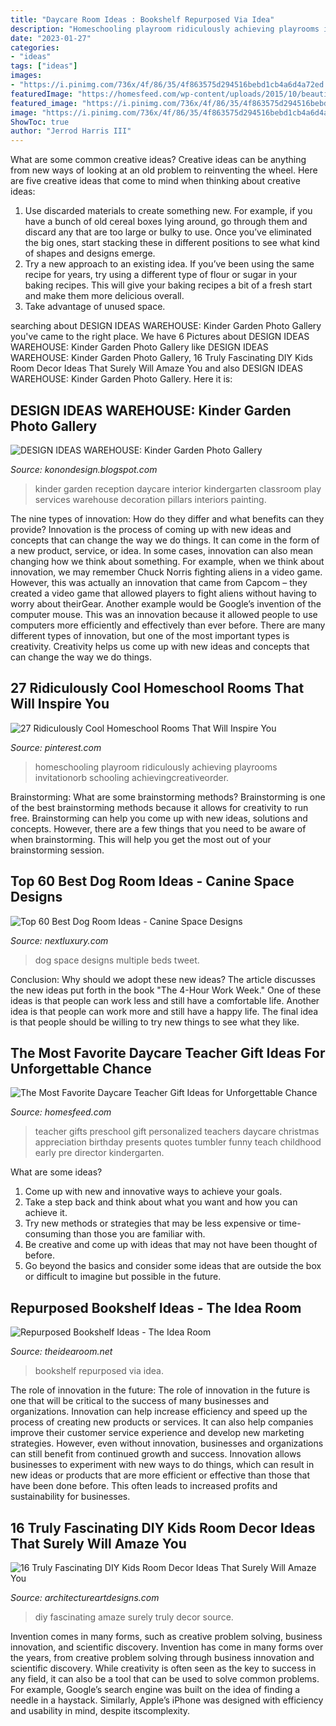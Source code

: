 ```yaml
---
title: "Daycare Room Ideas : Bookshelf Repurposed Via Idea"
description: "Homeschooling playroom ridiculously achieving playrooms invitationorb schooling achievingcreativeorder"
date: "2023-01-27"
categories:
- "ideas"
tags: ["ideas"]
images:
- "https://i.pinimg.com/736x/4f/86/35/4f863575d294516bebd1cb4a6d4a72ed.jpg"
featuredImage: "https://homesfeed.com/wp-content/uploads/2015/10/beautiful-minnie-glass-design-with-creative-superman-pattern-for-daycare-teacher-gifts-design.jpg"
featured_image: "https://i.pinimg.com/736x/4f/86/35/4f863575d294516bebd1cb4a6d4a72ed.jpg"
image: "https://i.pinimg.com/736x/4f/86/35/4f863575d294516bebd1cb4a6d4a72ed.jpg"
ShowToc: true
author: "Jerrod Harris III"
---
```



What are some common creative ideas?
Creative ideas can be anything from new ways of looking at an old problem to reinventing the wheel. Here are five creative ideas that come to mind when thinking about creative ideas: 
1. Use discarded materials to create something new. For example, if you have a bunch of old cereal boxes lying around, go through them and discard any that are too large or bulky to use. Once you’ve eliminated the big ones, start stacking these in different positions to see what kind of shapes and designs emerge.
2. Try a new approach to an existing idea. If you’ve been using the same recipe for years, try using a different type of flour or sugar in your baking recipes. This will give your baking recipes a bit of a fresh start and make them more delicious overall.
3. Take advantage of unused space.

	

		
searching about DESIGN IDEAS WAREHOUSE: Kinder Garden Photo Gallery you've came to the right place. We have 6 Pictures about DESIGN IDEAS WAREHOUSE: Kinder Garden Photo Gallery like DESIGN IDEAS WAREHOUSE: Kinder Garden Photo Gallery, 16 Truly Fascinating DIY Kids Room Decor Ideas That Surely Will Amaze You and also DESIGN IDEAS WAREHOUSE: Kinder Garden Photo Gallery. Here it is:
		
    
## DESIGN IDEAS WAREHOUSE: Kinder Garden Photo Gallery

<img loading=lazy src="http://4.bp.blogspot.com/-JmpjusSBhts/UdRboIUEFZI/AAAAAAAARvw/-7JAlVnOl70/s1217/Kinder+Garden,+Design,+www-KononDesign-us+(12).jpg" onerror="this.onerror=null;this.src='https://tse1.mm.bing.net/th?id=OIP.IhKbVdWQJorxlbPeX0jQAQHaEo&amp;pid=15.1';" alt="DESIGN IDEAS WAREHOUSE: Kinder Garden Photo Gallery">

_Source: konondesign.blogspot.com_

>kinder garden reception daycare interior kindergarten classroom play services warehouse decoration pillars interiors painting. 

	

The nine types of innovation: How do they differ and what benefits can they provide?
Innovation is the process of coming up with new ideas and concepts that can change the way we do things. It can come in the form of a new product, service, or idea. In some cases, innovation can also mean changing how we think about something. For example, when we think about innovation, we may remember Chuck Norris fighting aliens in a video game. However, this was actually an innovation that came from Capcom – they created a video game that allowed players to fight aliens without having to worry about theirGear. Another example would be Google’s invention of the computer mouse. This was an innovation because it allowed people to use computers more efficiently and effectively than ever before. There are many different types of innovation, but one of the most important types is creativity. Creativity helps us come up with new ideas and concepts that can change the way we do things.

    
## 27 Ridiculously Cool Homeschool Rooms That Will Inspire You

<img loading=lazy src="https://i.pinimg.com/736x/4f/86/35/4f863575d294516bebd1cb4a6d4a72ed.jpg" onerror="this.onerror=null;this.src='https://tse4.mm.bing.net/th?id=OIP.-CKIxX_9dyFno6diKEa1IwHaKB&amp;pid=15.1';" alt="27 Ridiculously Cool Homeschool Rooms That Will Inspire You">

_Source: pinterest.com_

>homeschooling playroom ridiculously achieving playrooms invitationorb schooling achievingcreativeorder. 

	

Brainstorming: What are some brainstorming methods?
Brainstorming is one of the best brainstorming methods because it allows for creativity to run free. Brainstorming can help you come up with new ideas, solutions and concepts. However, there are a few things that you need to be aware of when brainstorming. This will help you get the most out of your brainstorming session.

    
## Top 60 Best Dog Room Ideas - Canine Space Designs

<img loading=lazy src="http://nextluxury.com/wp-content/uploads/multiple-dog-beds-dog-room-ideas.jpg" onerror="this.onerror=null;this.src='https://tse2.mm.bing.net/th?id=OIP.UTg-xrs1v1hcw7OdMGCPAAAAAA&amp;pid=15.1';" alt="Top 60 Best Dog Room Ideas - Canine Space Designs">

_Source: nextluxury.com_

>dog space designs multiple beds tweet. 

	

Conclusion: Why should we adopt these new ideas?
The article discusses the new ideas put forth in the book "The 4-Hour Work Week." One of these ideas is that people can work less and still have a comfortable life. Another idea is that people can work more and still have a happy life. The final idea is that people should be willing to try new things to see what they like.

    
## The Most Favorite Daycare Teacher Gift Ideas For Unforgettable Chance

<img loading=lazy src="https://homesfeed.com/wp-content/uploads/2015/10/beautiful-minnie-glass-design-with-creative-superman-pattern-for-daycare-teacher-gifts-design.jpg" onerror="this.onerror=null;this.src='https://tse1.mm.bing.net/th?id=OIP.EZFCijFU3_e55WeRL4atDwHaJ4&amp;pid=15.1';" alt="The Most Favorite Daycare Teacher Gift Ideas for Unforgettable Chance">

_Source: homesfeed.com_

>teacher gifts preschool gift personalized teachers daycare christmas appreciation birthday presents quotes tumbler funny teach childhood early pre director kindergarten. 

	

What are some ideas?
1. Come up with new and innovative ways to achieve your goals. 
2. Take a step back and think about what you want and how you can achieve it. 
3. Try new methods or strategies that may be less expensive or time-consuming than those you are familiar with. 
4. Be creative and come up with ideas that may not have been thought of before. 
5. Go beyond the basics and consider some ideas that are outside the box or difficult to imagine but possible in the future.

    
## Repurposed Bookshelf Ideas - The Idea Room

<img loading=lazy src="https://www.theidearoom.net/wp-content/uploads/2016/08/e2fc37b5acf1af078500be0e5777ae4e.jpg" onerror="this.onerror=null;this.src='https://tse1.mm.bing.net/th?id=OIP.4vw3tazxrweFAL4OV3euTgHaJ3&amp;pid=15.1';" alt="Repurposed Bookshelf Ideas - The Idea Room">

_Source: theidearoom.net_

>bookshelf repurposed via idea. 

	

The role of innovation in the future:
The role of innovation in the future is one that will be critical to the success of many businesses and organizations. Innovation can help increase efficiency and speed up the process of creating new products or services. It can also help companies improve their customer service experience and develop new marketing strategies.
However, even without innovation, businesses and organizations can still benefit from continued growth and success. Innovation allows businesses to experiment with new ways to do things, which can result in new ideas or products that are more efficient or effective than those that have been done before. This often leads to increased profits and sustainability for businesses.

    
## 16 Truly Fascinating DIY Kids Room Decor Ideas That Surely Will Amaze You

<img loading=lazy src="https://www.architectureartdesigns.com/wp-content/uploads/2015/01/446.jpg" onerror="this.onerror=null;this.src='https://tse1.mm.bing.net/th?id=OIP.dGTEfmiJb94FcYWN0iVMWgHaKY&amp;pid=15.1';" alt="16 Truly Fascinating DIY Kids Room Decor Ideas That Surely Will Amaze You">

_Source: architectureartdesigns.com_

>diy fascinating amaze surely truly decor source. 

	

Invention comes in many forms, such as creative problem solving, business innovation, and scientific discovery.
Invention has come in many forms over the years, from creative problem solving through business innovation and scientific discovery. While creativity is often seen as the key to success in any field, it can also be a tool that can be used to solve common problems. For example, Google’s search engine was built on the idea of finding a needle in a haystack. Similarly, Apple’s iPhone was designed with efficiency and usability in mind, despite itscomplexity.


